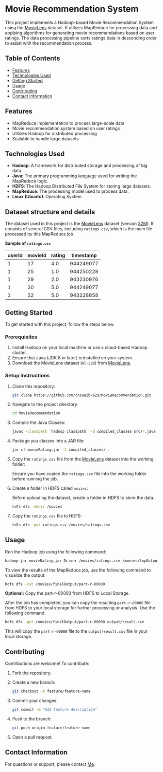 # Movie Recommendation System

This project implements a Hadoop-based Movie Recommendation System using the [MovieLens](https://grouplens.org/datasets/movielens/) dataset. It utilizes MapReduce for processing data and applying algorithms for generating movie recommendations based on user ratings. The data processing pipeline sorts ratings data in descending order to assist with the recommendation process.

## Table of Contents

- [Features](#features)
- [Technologies Used](#technologies-used)
- [Getting Started](#getting-started)
- [Usage](#usage)
- [Contributing](#contributing)
- [Contact Information](#contact-information)

## Features

- MapReduce implementation to process large-scale data
- Movie recommendation system based on user ratings
- Utilizes Hadoop for distributed processing
- Scalable to handle large datasets

## Technologies Used

- **Hadoop**: A framework for distributed storage and processing of big data.
- **Java**: The primary programming language used for writing the MapReduce logic.
- **HDFS**: The Hadoop Distributed File System for storing large datasets.
- **MapReduce**: The processing model used to process data.
- **Linux (Ubuntu)**: Operating System.

## Dataset structure and details

The dataset used in this project is the [MovieLens](https://grouplens.org/datasets/movielens/) dataset (version [32M](https://files.grouplens.org/datasets/movielens/ml-32m.zip)). It consists of several CSV files, including `ratings.csv`, which is the main file processed by this MapReduce job.

**Sample of `ratings.csv`**

| userId | movieId | rating | timestamp |
|--------|---------|--------|-----------|
| 1      | 17      | 4.0    | 944249077 |
| 1      | 25      | 1.0    | 944250228 |
| 1      | 29      | 2.0    | 943230976 |
| 1      | 30      | 5.0    | 944249077 |
| 1      | 32      | 5.0    | 943228858 |

## Getting Started

To get started with this project, follow the steps below.

### Prerequisites

1. Install Hadoop on your local machine or use a cloud-based Hadoop cluster.
2. Ensure that Java (JDK 8 or later) is installed on your system.
3. Download the MovieLens dataset (`ml-32m`) from [MovieLens](https://grouplens.org/datasets/movielens/).

### Setup Instructions

1. Clone this repository:

   ```bash
   git clone https://github.com/chouaib-629/MovieRecommendation.git
   ```

2. Navigate to the project directory:

    ```bash
    cd MovieRecommendation
    ```

3. Compile the Java Classes:

    ```bash
    javac -classpath `hadoop classpath` -d compiled_classes src/*.java
    ```

4. Package you classes into a JAR file:

    ```bash
    jar cf movieRating.jar -C compiled_classes/ .
    ```

5. Copy the `ratings.csv` file from the [MovieLens](https://grouplens.org/datasets/movielens/) dataset into the working folder:

    Ensure you have copied the `ratings.csv` file into the working folder before running the job.

6. Create a folder in HDFS called `movies`:

    Before uploading the dataset, create a folder in HDFS to store the data.

    ```bash
    hdfs dfs -mkdir /movies
    ```

7. Copy the `ratings.csv` file to HDFS:

    ```bash
    hdfs dfs -put ratings.csv /movies/ratings.csv
    ```

## Usage

Run the Hadoop job using the following command:

```bash
hadoop jar movieRating.jar Driver /movies/ratings.csv /movies/tmpOutput /movies/finalOutput
```

To view the results of the MapReduce job, use the following command to visualize the output:

```bash
hdfs dfs -cat /movies/finalOutput/part-r-00000
```

**Optional:** Copy the part-r-00000 from HDFS to Local Storage.

After the job has completed, you can copy the resulting `part-r-00000` file from HDFS to your local storage for further processing or analysis. Use the following command:

```bash
hdfs dfs -get /movies/finalOutput/part-r-00000 output/result.csv
```

This will copy the `part-r-00000` file to the `output/result.csv` file in your local storage.

## Contributing

Contributions are welcome! To contribute:

1. Fork the repository.

2. Create a new branch:

   ```bash
   git checkout -b feature/feature-name
   ```

3. Commit your changes:

   ```bash
   git commit -m "Add feature description"
   ```

4. Push to the branch:

   ```bash
   git push origin feature/feature-name
   ```

5. Open a pull request.

## Contact Information

For questions or support, please contact [Me](mailto:chouaiba629@gmail.com).
